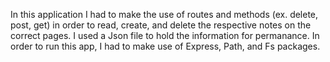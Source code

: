 In this application I had to make the use of routes and methods (ex. delete, post, get) in order to read, create, and delete the respective notes on the correct pages. I used a Json file to hold the information for permanance. In order to run this app, I had to make use of Express, Path, and Fs packages. 

